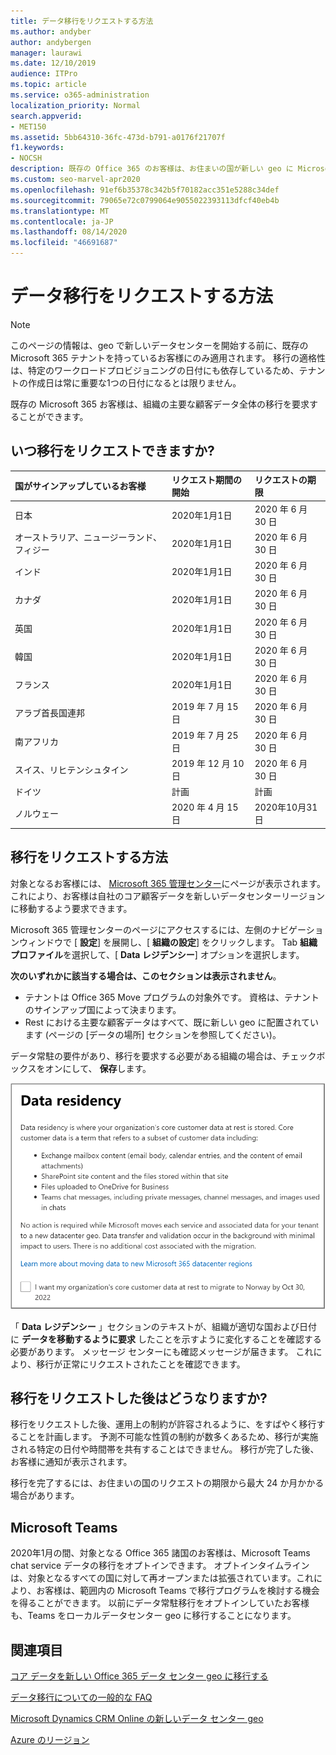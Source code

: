 ```yaml
---
title: データ移行をリクエストする方法
ms.author: andyber
author: andybergen
manager: laurawi
ms.date: 12/10/2019
audience: ITPro
ms.topic: article
ms.service: o365-administration
localization_priority: Normal
search.appverid:
- MET150
ms.assetid: 5bb64310-36fc-473d-b791-a0176f21707f
f1.keywords:
- NOCSH
description: 既存の Office 365 のお客様は、お住まいの国が新しい geo に Microsoft 365 サービスデータを移動する前に、要求を提出する必要があります。
ms.custom: seo-marvel-apr2020
ms.openlocfilehash: 91ef6b35378c342b5f70182acc351e5288c34def
ms.sourcegitcommit: 79065e72c0799064e9055022393113dfcf40eb4b
ms.translationtype: MT
ms.contentlocale: ja-JP
ms.lasthandoff: 08/14/2020
ms.locfileid: "46691687"
---
```

# <a name="how-to-request-your-data-move"></a>データ移行をリクエストする方法

> [!NOTE]
> このページの情報は、geo で新しいデータセンターを開始する前に、既存の Microsoft 365 テナントを持っているお客様にのみ適用されます。 移行の適格性は、特定のワークロードプロビジョニングの日付にも依存しているため、テナントの作成日は常に重要な1つの日付になるとは限りません。
  
既存の Microsoft 365 お客様は、組織の主要な顧客データ全体の移行を要求することができます。  
  
## <a name="when-can-i-request-a-move"></a>いつ移行をリクエストできますか?

|**国がサインアップしているお客様**|**リクエスト期間の開始**|**リクエストの期限**|
|:-----|:-----|:-----|
|日本  <br/> |2020年1月1日  <br/> |2020 年 6 月 30 日  <br/> |
|オーストラリア、ニュージーランド、フィジー  <br/> |2020年1月1日  <br/> |2020 年 6 月 30 日  <br/> |
|インド  <br/> |2020年1月1日  <br/> |2020 年 6 月 30 日  <br/> |
|カナダ  <br/> |2020年1月1日  <br/> |2020 年 6 月 30 日  <br/> |
|英国  <br/> |2020年1月1日  <br/> |2020 年 6 月 30 日  <br/> |
|韓国  <br/> |2020年1月1日  <br/> |2020 年 6 月 30 日  <br/> |
|フランス  <br/> |2020年1月1日  <br/> |2020 年 6 月 30 日  <br/> |
|アラブ首長国連邦  <br/> |2019 年 7 月 15 日  <br/> |2020 年 6 月 30 日  <br/> |
|南アフリカ  <br/> |2019 年 7 月 25 日  <br/> |2020 年 6 月 30 日  <br/> |
|スイス、リヒテンシュタイン  <br/> |2019 年 12 月 10 日  <br/> |2020 年 6 月 30 日  <br/> |
|ドイツ  <br/> |計画  <br/> |計画  <br/> |
|ノルウェー  <br/> |2020 年 4 月 15 日  <br/> |2020年10月31日  <br/> |
   
## <a name="how-to-request-a-move"></a>移行をリクエストする方法

対象となるお客様には、 [Microsoft 365 管理センター](https://aka.ms/365admin)にページが表示されます。これにより、お客様は自社のコア顧客データを新しいデータセンターリージョンに移動するよう要求できます。  
  
Microsoft 365 管理センターのページにアクセスするには、左側のナビゲーションウィンドウで [ **設定**] を展開し、[ **組織の設定**] をクリックします。
Tab **組織プロファイル**を選択して、[ **Data レジデンシー**] オプションを選択します。
  
**次のいずれかに該当する場合は、このセクションは表示されません**。
- テナントは Office 365 Move プログラムの対象外です。  資格は、テナントのサインアップ国によって決まります。
- Rest における主要な顧客データはすべて、既に新しい geo に配置されています (ページの [データの場所] セクションを参照してください)。 
  
データ常駐の要件があり、移行を要求する必要がある組織の場合は、チェックボックスをオンにして、 **保存**します。
  
![データセンターのオプトイン操作画面](../media/dataresidencyflyoutae.jpg)
  
「 **Data レジデンシー** 」セクションのテキストが、組織が適切な国および日付に **データを移動するように要求** したことを示すように変化することを確認する必要があります。 メッセージ センターにも確認メッセージが届きます。 これにより、移行が正常にリクエストされたことを確認できます。 


  
## <a name="what-happens-after-requesting-a-move"></a>移行をリクエストした後はどうなりますか?

移行をリクエストした後、運用上の制約が許容されるように、をすばやく移行することを計画します。 予測不可能な性質の制約が数多くあるため、移行が実施される特定の日付や時間帯を共有することはできません。 移行が完了した後、お客様に通知が表示されます。
  
移行を完了するには、お住まいの国のリクエストの期限から最大 24 か月かかる場合があります。
  
## <a name="microsoft-teams"></a>Microsoft Teams

2020年1月の間、対象となる Office 365 諸国のお客様は、Microsoft Teams chat service データの移行をオプトインできます。  オプトインタイムラインは、対象となるすべての国に対して再オープンまたは拡張されています。これにより、お客様は、範囲内の Microsoft Teams で移行プログラムを検討する機会を得ることができます。 以前にデータ常駐移行をオプトインしていたお客様も、Teams をローカルデータセンター geo に移行することになります。

## <a name="related-topics"></a>関連項目

[コア データを新しい Office 365 データ センター geo に移行する](moving-data-to-new-datacenter-geos.md)

[データ移行についての一般的な FAQ](data-move-faq.md)

[Microsoft Dynamics CRM Online の新しいデータ センター geo](https://go.microsoft.com/fwlink/p/?Linkid=615924)
  
[Azure のリージョン](https://azure.microsoft.com/regions/)
  

